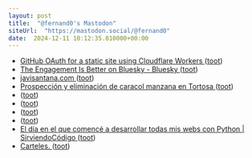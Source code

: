 ```yaml
---
layout: post
title:  "@fernand0's Mastodon"
siteUrl:  "https://mastodon.social/@fernand0"
date:  2024-12-11 10:12:35.810000+00:00
---
```

*  [GitHub OAuth for a static site using Cloudflare Workers ](https://til.simonwillison.net/cloudflare/workers-github-oaut) ([toot](https://mastodon.social/@fernand0/113633653933445657))
*  [The Engagement Is Better on Bluesky - Bluesky ](https://bsky.social/about/blog/11-29-2024-engagemen) ([toot](https://mastodon.social/@fernand0/113633570561146512))
*  [javisantana.com ](https://javisantana.com/2024/11/30/learnings-after-4-years-data-eng.htm) ([toot](https://mastodon.social/@fernand0/113632588931546210))
*  [Prospección y eliminación de caracol manzana en Tortosa ](https://www.paleoymas.com/dt_portfolios/prospecciones-de-caracol-manzana-en-el-ebro) ([toot](https://mastodon.social/@fernand0/113631871148236485))
*  [ ](https://mastodon.social/@Lacalle) ([toot](https://mastodon.social/@fernand0/113630554610814655))
*  [ ](https://mastodon.social/users/fernand0/statuses/113630534977058871/activity) ([toot](https://mastodon.social/users/fernand0/statuses/113630534977058871/activity))
*  [ ](https://mastodon.social/users/fernand0/statuses/113630533960830350/activity) ([toot](https://mastodon.social/users/fernand0/statuses/113630533960830350/activity))
*  [ ](https://floss.social/@alberto_molina) ([toot](https://mastodon.social/@fernand0/113630533698345829))
*  [El día en el que comencé a desarrollar todas mis webs con Python \| SirviendoCódigo ](https://sirviendocodigo.com/el-dia-en-el-que-comence-a-desarrollar-todas-mis-webs-con-python) ([toot](https://mastodon.social/@fernand0/113630017664487141))
*  [Carteles. ](https://avecesunafoto.wordpress.com/2024/12/10/carteles) ([toot](https://mastodon.social/@fernand0/113629900947960039))
